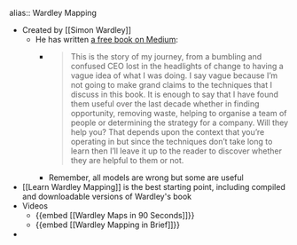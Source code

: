 ---
---

alias:: Wardley Mapping

- Created by [[Simon Wardley]]
	- He has written [a free book on Medium](https://medium.com/wardleymaps/on-being-lost-2ef5f05eb1ec):
		- > This is the story of my journey, from a bumbling and confused CEO lost in the headlights of change to having a vague idea of what I was doing. I say vague because I’m not going to make grand claims to the techniques that I discuss in this book. It is enough to say that I have found them useful over the last decade whether in finding opportunity, removing waste, helping to organise a team of people or determining the strategy for a company. Will they help you? That depends upon the context that you’re operating in but since the techniques don’t take long to learn then I’ll leave it up to the reader to discover whether they are helpful to them or not.
		- Remember, all models are wrong but some are useful
- [[Learn Wardley Mapping]] is the best starting point, including compiled and downloadable versions of Wardley's book
- Videos
	- {{embed [[Wardley Maps in 90 Seconds]]}}
	- {{embed [[Wardley Mapping in Brief]]}}
-